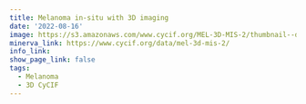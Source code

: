 ```yaml
---
title: Melanoma in-situ with 3D imaging
date: '2022-08-16'
image: https://s3.amazonaws.com/www.cycif.org/MEL-3D-MIS-2/thumbnail--default.jpg
minerva_link: https://www.cycif.org/data/mel-3d-mis-2/
info_link:
show_page_link: false
tags:
  - Melanoma
  - 3D CyCIF
---
```

